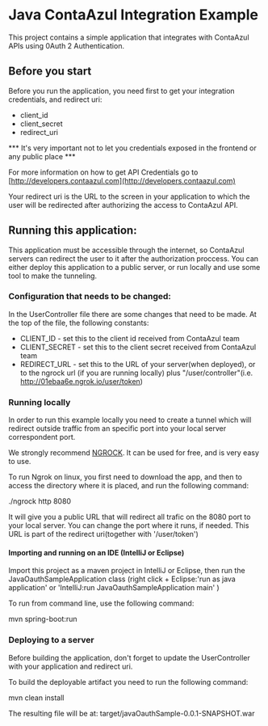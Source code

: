 # Java ContaAzul Integration Example

This project contains a simple application that integrates with ContaAzul APIs using 0Auth 2 Authentication.

## Before you start

Before you run the application, you need first to get your integration credentials, and redirect uri:

- client_id
- client_secret
- redirect_uri

*** It's very important not to let you credentials exposed in the frontend or any public place ***

For more information on how to get API Credentials go to [http://developers.contaazul.com](http://developers.contaazul.com)

Your redirect uri is the URL to the screen in your application to which the user will be redirected after authorizing the access to ContaAzul API.

## Running this application:

This application must be accessible through the internet, so ContaAzul servers can redirect the user to it after the authorization proccess.
You can either deploy this application to a public server, or run locally and use some tool to make the tunneling.

### Configuration that needs to be changed:

In the UserController file there are some changes that need to be made. At the top of the file, the following constants:

- CLIENT_ID - set this to the client id received from ContaAzul team
- CLIENT_SECRET - set this to the client secret received from ContaAzul team
- REDIRECT_URL - set this to the URL of your server(when deployed), or to the ngrock url (if you are running locally) plus 
"/user/controller"(i.e. http://01ebaa6e.ngrok.io/user/token)

### Running locally

In order to run this example locally you need to create a tunnel which will redirect outside traffic from an specific port 
into your local server correspondent port.

We strongly recommend [NGROCK](https://ngrok.com/). It can be used for free, and is very easy to use.

To run Ngrok on linux, you first need to download the app, and then  to access the directory where it is placed, and run the following command:

./ngrock http 8080

It will give you a public URL that will redirect all trafic on the 8080 port to your local server.
You can change the port where it runs, if needed.  This URL is part of the redirect uri(together with '/user/token')

#### Importing and running on an IDE (IntelliJ or Eclipse)

Import this project as a maven project in IntelliJ or Eclipse,  then run the JavaOauthSampleApplication class
(right click + Eclipse:'run as java application' or 'IntelliJ:run JavaOauthSampleApplication main' )

To run from command line, use the following command:

mvn spring-boot:run

### Deploying to a server

Before building the application, don't forget to update the UserController with your application and redirect uri.  

To build the deployable artifact you need to run the following command:

mvn clean install

The resulting file will be at: target/javaOauthSample-0.0.1-SNAPSHOT.war